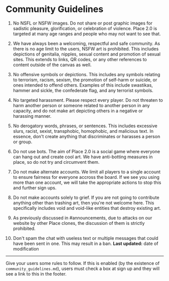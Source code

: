 # Community Guidelines
1. No NSFL or NSFW images. Do not share or post graphic images for sadistic pleasure, glorification, or celebration of violence. Place 2.0 is targeted at many age ranges and people who may not want to see that.

2. We have always been a welcoming, respectful and safe community. As there is no age limit to the users, NSFW art is prohibited. This includes depictions of genitalia, nipples, sexual content and promotion of sexual sites. This extends to links, QR codes, or any other references to content outside of the canvas as well.

3. No offensive symbols or depictions. This includes any symbols relating to terrorism, racism, sexism, the promotion of self-harm or suicide, or ones intended to offend others. Examples of this include swastikas, hammer and sickle, the confederate flag, and any terrorist symbols.

4. No targeted harassment. Please respect every player. Do not threaten to harm another person or someone related to another person in any capacity, and do not make art depicting others in a negative or harassing manner.

5. No derogatory words, phrases, or sentences. This includes excessive slurs, racist, sexist, transphobic, homophobic, and malicious text. In essence, don't create anything that discriminates or harasses a person or group.

6. Do not use bots. The aim of Place 2.0 is a social game where everyone can hang out and create cool art. We have anti-botting measures in place, so do not try and circumvent them.

7. Do not make alternate accounts. We limit all players to a single account to ensure fairness for everyone accross the board. If we see you using more than one account, we will take the appropriate actions to stop this and further sign ups.

8. Do not make accounts solely to grief. If you are not going to contribute anything other than trashing art, then you're not welcome here. This specifically includes void and void-like entities that destroy existing art.

9. As previously discussed in #announcements, due to attacks on our website by other Place clones, the discussion of them is strictly prohibited.

10. Don't spam the chat with useless text or multiple messages that could have been sent in one. This may result in a ban.
**Last updated:** date of modification

---

Give your users some rules to follow. If this is enabled (by the existence of `community_guidelines.md`), users must check a box at sign up and they will see a link to this in the footer.
